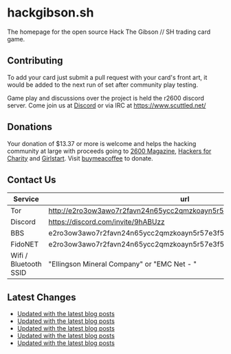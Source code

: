 # hackgibson.sh
The homepage for the open source Hack The Gibson // SH trading card game.


## Contributing

To add your card just submit a pull request with your card's front art, it would be added to the next run of set after community play testing.

Game play and discussions over the project is held the r2600 discord server. Come join us at [Discord](https://discord.com/invite/9hABUzz) or via IRC at https://www.scuttled.net/


## Donations

Your donation of $13.37 or more is welcome and helps the hacking community at large with proceeds going to [2600 Magazine](https://2600.com/), [Hackers for Charity](https://hackersforcharity.org) and [Girlstart](https://girlstart.org).  Visit [buymeacoffee](https://www.buymeacoffee.com/hackgibson.sh) to donate.


## Contact Us

Service | url
-|-
Tor | http://e2ro3ow3awo7r2favn24n65ycc2qmzkoayn5r57e3f56nvjwdcgg32ad.onion
Discord | https://discord.com/invite/9hABUzz
BBS | e2ro3ow3awo7r2favn24n65ycc2qmzkoayn5r57e3f56nvjwdcgg32ad.onion:23
FidoNET | e2ro3ow3awo7r2favn24n65ycc2qmzkoayn5r57e3f56nvjwdcgg32ad.onion:24554
Wifi / Bluetooth SSID | "Ellingson Mineral Company" or "EMC Net - <fidonet address>"

## Latest Changes
<!-- BLOG-POST-LIST:START -->
- [Updated with the latest blog posts](https://github.com/DFW2600/hackgibson.sh/commit/26183e417600195068d571a6ac39ce48291dc76e)
- [Updated with the latest blog posts](https://github.com/DFW2600/hackgibson.sh/commit/3d550eb6c40a0b18aedf09fbd277d6f7aba81337)
- [Updated with the latest blog posts](https://github.com/DFW2600/hackgibson.sh/commit/5d38cbb6c515abf5ea7f559a5e9309b0748c1369)
- [Updated with the latest blog posts](https://github.com/DFW2600/hackgibson.sh/commit/f08448191f2b16fd47e46e259daa09870e35e0c2)
- [Updated with the latest blog posts](https://github.com/DFW2600/hackgibson.sh/commit/cdb722d481cf3ab7ea1d4fe004f2484f049b82e1)
<!-- BLOG-POST-LIST:END -->

